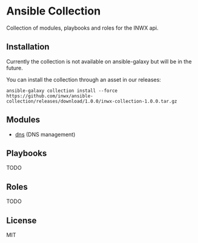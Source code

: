 # Ansible Collection

Collection of modules, playbooks and roles for the INWX api.

## Installation

Currently the collection is not available on ansible-galaxy but will be in the future.

You can install the collection through an asset in our releases:
```
ansible-galaxy collection install --force https://github.com/inwx/ansible-collection/releases/download/1.0.0/inwx-collection-1.0.0.tar.gz
```

## Modules

* [dns](plugins/docs/dns-module-documentation.md) (DNS management)

## Playbooks

TODO

## Roles

TODO

License
----

MIT
